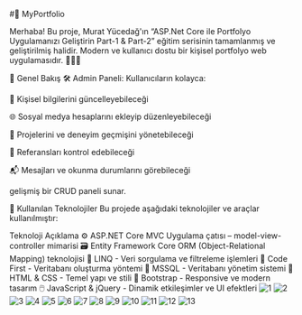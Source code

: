 #🚀 MyPortfolio

Merhaba! Bu proje, Murat Yücedağ'ın “ASP.Net Core ile Portfolyo Uygulamanızı Geliştirin Part-1 & Part-2” eğitim serisinin tamamlanmış ve geliştirilmiş halidir.
Modern ve kullanıcı dostu bir kişisel portfolyo web uygulamasıdır. 👨‍💻✨

🧭 Genel Bakış
🛠️ Admin Paneli:
Kullanıcıların kolayca:

👤 Kişisel bilgilerini güncelleyebileceği

🌐 Sosyal medya hesaplarını ekleyip düzenleyebileceği

📁 Projelerini ve deneyim geçmişini yönetebileceği

📝 Referansları kontrol edebileceği

📬 Mesajları ve okunma durumlarını görebileceği

gelişmiş bir CRUD paneli sunar.

🧰 Kullanılan Teknolojiler
Bu projede aşağıdaki teknolojiler ve araçlar kullanılmıştır:

Teknoloji	Açıklama
⚙️ ASP.NET Core MVC	Uygulama çatısı – model-view-controller mimarisi
🗃️ Entity Framework Core	ORM (Object-Relational Mapping) teknolojisi
🧠 LINQ	 - Veri sorgulama ve filtreleme işlemleri
🧱 Code First	 - Veritabanı oluşturma yöntemi
🐘 MSSQL	- Veritabanı yönetim sistemi
🎨 HTML & CSS	 - Temel yapı ve stili
🧩 Bootstrap -	Responsive ve modern tasarım
🖱️ JavaScript & jQuery	- Dinamik etkileşimler ve UI efektleri
![1](https://github.com/user-attachments/assets/e6abd57d-ba23-4d79-b00f-6128c1d6ea0c)
![2](https://github.com/user-attachments/assets/41bb8f86-2570-4754-a788-736be02c4606)
![3](https://github.com/user-attachments/assets/d5879e74-5e16-475e-9839-3f8489142dc1)
![4](https://github.com/user-attachments/assets/7533531e-590e-4e61-b5b2-13b8a8e4c072)
![5](https://github.com/user-attachments/assets/790e7ccc-dcd2-4b0d-a321-d22075b0c674)
![6](https://github.com/user-attachments/assets/b426e718-76c8-489e-8041-7e8e3bc2d990)
![7](https://github.com/user-attachments/assets/f1e6bcac-8a31-4403-addc-a92288dffe28)
![8](https://github.com/user-attachments/assets/a89fcbb3-2982-4a91-9eda-3161e1e37dc0)
![9](https://github.com/user-attachments/assets/9a0b3460-2c51-4d17-a30a-b176b064e6fd)
![10](https://github.com/user-attachments/assets/64a95c4c-2c89-4134-85f1-e2ab9bf97c97)
![11](https://github.com/user-attachments/assets/892a5ffe-4c8d-4868-b4ca-7fc194afa2e9)
![12](https://github.com/user-attachments/assets/50a86ba4-fa41-4451-b6e2-1ab6994a3e84)
![13](https://github.com/user-attachments/assets/3f777ff0-3433-473c-b165-d27d2d76bd66)

